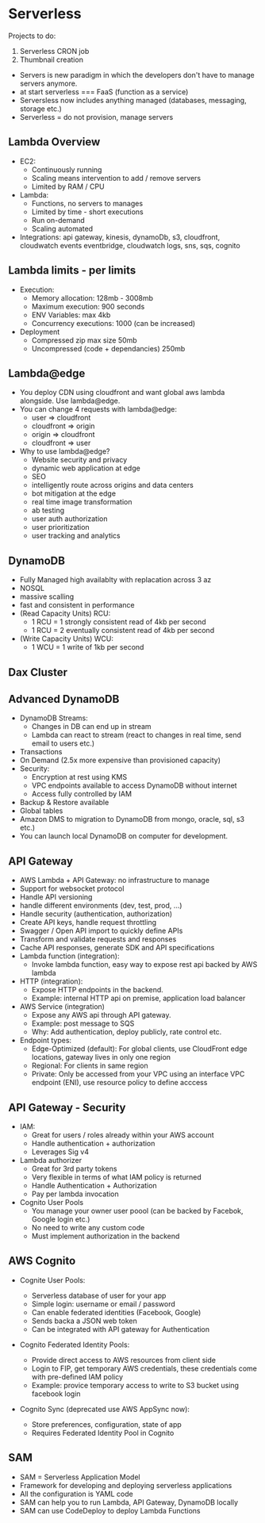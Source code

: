 # Serverless

Projects to do:

1. Serverless CRON job
2. Thumbnail creation

- Servers is new paradigm in which the developers don't have to manage servers anymore.
- at start serverless === FaaS (function as a service)
- Serversless now includes anything managed (databases, messaging, storage etc.)
- Serverless = do not provision, manage servers

## Lambda Overview

- EC2:
  - Continuously running
  - Scaling means intervention to add / remove servers
  - Limited by RAM / CPU
- Lambda:
  - Functions, no servers to manages
  - Limited by time - short executions
  - Run on-demand
  - Scaling automated
- Integrations: api gateway, kinesis, dynamoDb, s3, cloudfront, cloudwatch events eventbridge, cloudwatch logs, sns, sqs, cognito

## Lambda limits - per limits

- Execution:
  - Memory allocation: 128mb - 3008mb
  - Maximum execution: 900 seconds
  - ENV Variables: max 4kb
  - Concurrency executions: 1000 (can be increased)
- Deployment
  - Compressed zip max size 50mb
  - Uncompressed (code + dependancies) 250mb

## Lambda@edge

- You deploy CDN using cloudfront and want global aws lambda alongside. Use lambda@edge.
- You can change 4 requests with lambda@edge:
  - user => cloudfront
  - cloudfront => origin
  - origin => cloudfront
  - cloudfront => user
- Why to use lambda@edge?
  - Website security and privacy
  - dynamic web application at edge
  - SEO
  - intelligently route across origins and data centers
  - bot mitigation at the edge
  - real time image transformation
  - ab testing
  - user auth authorization
  - user prioritization
  - user tracking and analytics

## DynamoDB

- Fully Managed high availablty with replacation across 3 az
- NOSQL
- massive scalling
- fast and consistent in performance
- (Read Capacity Units) RCU:
  - 1 RCU = 1 strongly consistent read of 4kb per second
  - 1 RCU = 2 eventually consistent read of 4kb per second
- (Write Capacity Units) WCU:
  - 1 WCU = 1 write of 1kb per second

## Dax Cluster


## Advanced DynamoDB

- DynamoDB Streams:
  - Changes in DB can end up in stream
  - Lambda can react to stream (react to changes in real time, send email to users etc.)
- Transactions
- On Demand (2.5x more expensive than provisioned capacity)
- Security:
  - Encryption at rest using KMS
  - VPC endpoints available to access DynamoDB without internet
  - Access fully controlled by IAM
- Backup & Restore available
- Global tables
- Amazon DMS to migration to DynamoDB from mongo, oracle, sql, s3 etc.)
- You can launch local DynamoDB on computer for development.

## API Gateway

- AWS Lambda + API Gateway: no infrastructure to manage
- Support for websocket protocol
- Handle API versioning
- handle different environments (dev, test, prod, ...)
- Handle security (authentication, authorization)
- Create API keys, handle request throttling
- Swagger / Open API import to quickly define APIs
- Transform and validate requests and responses
- Cache API responses, generate SDK and API specifications
- Lambda function (integration):
  - Invoke lambda function, easy way to expose rest api backed by AWS lambda
- HTTP (integration):
  - Expose HTTP endpoints in the backend.
  - Example: internal HTTP api on premise, application load balancer
- AWS Service (integration)
  - Expose any AWS api through API gateway.
  - Example: post message to SQS
  - Why: Add authentication, deploy publicly, rate control etc.
- Endpoint types:
  - Edge-Optimized (default): For global clients, use CloudFront edge locations, gateway lives in only one region
  - Regional: For clients in same region
  - Private: Only be accessed from your VPC using an interface VPC endpoint (ENI), use resource policy to define acccess

## API Gateway - Security

- IAM:
  - Great for users / roles already within your AWS account
  - Handle authentication + authorization
  - Leverages Sig v4
- Lambda authorizer
  - Great for 3rd party tokens
  - Very flexible in terms of what IAM policy is returned
  - Handle Authentication + Authorization
  - Pay per lambda invocation
- Cognito User Pools
  - You manage your owner user poool (can be backed by Facebok, Google login etc.)
  - No need to write any custom code
  - Must implement authorization in the backend

## AWS Cognito

- Cognite User Pools:
  - Serverless database of user for your app
  - Simple login: username or email / password
  - Can enable federated identities (Facebook, Google)
  - Sends backa a JSON web token
  - Can be integrated with API gateway for Authentication
- Cognito Federated Identity Pools:
  - Provide direct access to AWS resources from client side
  - Login to FIP, get temporary AWS credentials, these credentials come with pre-defined IAM policy
  - Example: provice temporary access to write to S3 bucket using facebook login
- Cognito Sync (deprecated use AWS AppSync now):

  - Store preferences, configuration, state of app
  - Requires Federated Identity Pool in Cognito

## SAM

- SAM = Serverless Application Model
- Framework for developing and deploying serverless applications
- All the configuration is YAML code
- SAM can help you to run Lambda, API Gateway, DynamoDB locally
- SAM can use CodeDeploy to deploy Lambda Functions
